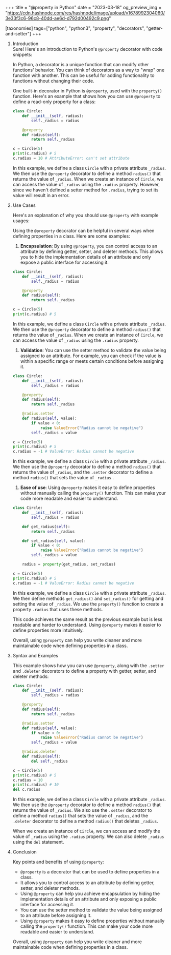 +++
title = "@property in Python"
date = "2023-03-18"
og_preview_img = "https://cdn.hashnode.com/res/hashnode/image/upload/v1678992304060/3e33f3c6-96c8-40dd-ae6d-d792d00492c9.png"

[taxonomies]
tags=["python", "python3", "property", "decorators", "getter-and-setter"]
+++

1. Introduction  
   Sure! Here's an introduction to Python's `@property` decorator with code snippets:

   In Python, a decorator is a unique function that can modify other functions' behavior. You can think of decorators as a way to "wrap" one function with another. This can be useful for adding functionality to functions without changing their code.

   One built-in decorator in Python is `@property`, used with the `property()` function. Here's an example that shows how you can use `@property` to define a read-only property for a class:

   ```python
   class Circle:
       def __init__(self, radius):
           self._radius = radius

       @property
       def radius(self):
           return self._radius

   c = Circle(5)
   print(c.radius) # 5
   c.radius = 10 # AttributeError: can't set attribute
   ```

   In this example, we define a class `Circle` with a private attribute `_radius`. We then use the `@property` decorator to define a method `radius()` that returns the value of `_radius`. When we create an instance of `Circle`, we can access the value of `_radius` using the `.radius` property. However, since we haven't defined a setter method for `.radius`, trying to set its value will result in an error.

2. Use Cases

   Here's an explanation of why you should use `@property` with example usages:

   Using the `@property` decorator can be helpful in several ways when defining properties in a class. Here are some examples:

   1. **Encapsulation**: By using `@property`, you can control access to an attribute by defining getter, setter, and deleter methods. This allows you to hide the implementation details of an attribute and only expose a public interface for accessing it.

   ```python
   class Circle:
       def __init__(self, radius):
           self._radius = radius

       @property
       def radius(self):
           return self._radius

   c = Circle(5)
   print(c.radius) # 5
   ```

   In this example, we define a class `Circle` with a private attribute `_radius`. We then use the `@property` decorator to define a method `radius()` that returns the value of `_radius`. When we create an instance of `Circle`, we can access the value of `_radius` using the `.radius` property.

   1. **Validation**: You can use the setter method to validate the value being assigned to an attribute. For example, you can check if the value is within a specific range or meets certain conditions before assigning it.

   ```python
   class Circle:
       def __init__(self, radius):
           self._radius = radius

       @property
       def radius(self):
           return self._radius

       @radius.setter
       def radius(self, value):
           if value < 0:
               raise ValueError("Radius cannot be negative")
           self._radius = value

   c = Circle(5)
   print(c.radius) # 5
   c.radius = -1 # ValueError: Radius cannot be negative
   ```

   In this example, we define a class `Circle` with a private attribute `_radius`. We then use the `@property` decorator to define a method `radius()` that returns the value of `_radius`, and the `.setter` decorator to define a method `radius()` that sets the value of `_radius` .

   1. **Ease of use**: Using `@property` makes it easy to define properties without manually calling the `property()` function. This can make your code more readable and easier to understand.

   ```python
   class Circle:
       def __init__(self, radius):
           self._radius = radius

       def get_radius(self):
           return self._radius

       def set_radius(self, value):
           if value < 0:
               raise ValueError("Radius cannot be negative")
           self._radius = value

       radius = property(get_radius, set_radius)

   c = Circle(5)
   print(c.radius) # 5
   c.radius = -1 # ValueError: Radius cannot be negative
   ```

   In this example, we define a class `Circle` with a private attribute `_radius`. We then define methods `get_radius()` and `set_radius()` for getting and setting the value of `_radius`. We use the `property()` function to create a property `.radius` that uses these methods.

   This code achieves the same result as the previous example but is less readable and harder to understand. Using `@property` makes it easier to define properties more intuitively.

   Overall, using `@property` can help you write cleaner and more maintainable code when defining properties in a class.

3. Syntax and Examples

   This example shows how you can use `@property`, along with the `.setter` and `.deleter` decorators to define a property with getter, setter, and deleter methods:

   ```python
   class Circle:
       def __init__(self, radius):
           self._radius = radius

       @property
       def radius(self):
           return self._radius

       @radius.setter
       def radius(self, value):
           if value < 0:
               raise ValueError("Radius cannot be negative")
           self._radius = value

       @radius.deleter
       def radius(self):
           del self._radius

   c = Circle(5)
   print(c.radius) # 5
   c.radius = 10
   print(c.radius) # 10
   del c.radius
   ```

   In this example, we define a class `Circle` with a private attribute `_radius`. We then use the `@property` decorator to define a method `radius()` that returns the value of `_radius`. We also use the `.setter` decorator to define a method `radius()` that sets the value of `_radius`, and the `.deleter` decorator to define a method `radius()` that deletes `_radius`.

   When we create an instance of `Circle`, we can access and modify the value of `_radius` using the `.radius` property. We can also delete `_radius` using the `del` statement.

4. Conclusion

   Key points and benefits of using `@property`:

   - `@property` is a decorator that can be used to define properties in a class.
   - It allows you to control access to an attribute by defining getter, setter, and deleter methods.
   - Using `@property` can help you achieve encapsulation by hiding the implementation details of an attribute and only exposing a public interface for accessing it.
   - You can use the setter method to validate the value being assigned to an attribute before assigning it.
   - Using `@property` makes it easy to define properties without manually calling the `property()` function. This can make your code more readable and easier to understand.

   Overall, using `@property` can help you write cleaner and more maintainable code when defining properties in a class.
